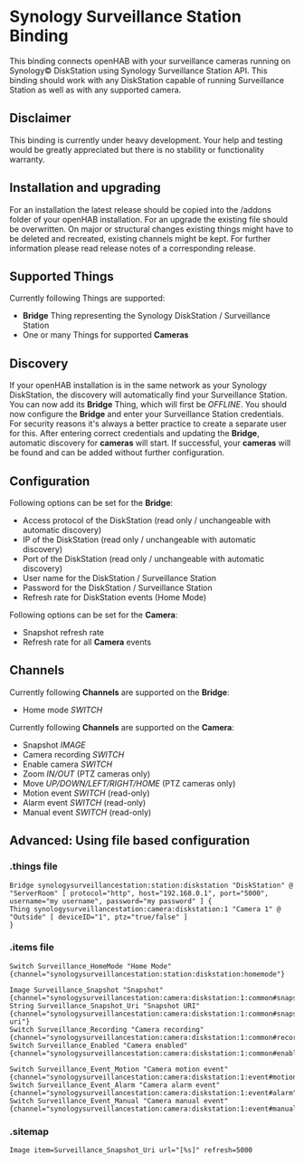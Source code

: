 # Synology Surveillance Station Binding

This binding connects openHAB with your surveillance cameras running on Synology&copy; DiskStation using Synology Surveillance Station API. This binding should work with any DiskStation capable of running Surveillance Station as well as with any supported camera.  

## Disclaimer ##

This binding is currently under heavy development. Your help and testing would be greatly appreciated but there is no stability or functionality warranty.

## Installation and upgrading ## 

For an installation the latest release should be copied into the /addons folder of your openHAB installation. 
For an upgrade the existing file should be overwritten. On major or structural changes existing things might have to be deleted and recreated, existing channels might be kept. For further information please read release notes of a corresponding release.  

## Supported Things

Currently following Things are supported:
 
- **Bridge** Thing representing the Synology DiskStation / Surveillance Station
- One or many Things for supported **Cameras**

## Discovery

If your openHAB installation is in the same network as your Synology DiskStation, the discovery will automatically find your Surveillance Station. You can now add its **Bridge** Thing, which will first be _OFFLINE_. You should now configure the **Bridge** and enter your Surveillance Station credentials. For security reasons it's always a better practice to create a separate user for this. After entering correct credentials and updating the **Bridge**, automatic discovery for **cameras** will start. If successful, your **cameras** will be found and can be added without further configuration.   

## Configuration

Following options can be set for the **Bridge**:

- Access protocol of the DiskStation (read only / unchangeable with automatic discovery)
- IP of the DiskStation (read only / unchangeable with automatic discovery)  
- Port of the DiskStation (read only / unchangeable with automatic discovery)
- User name for the DiskStation / Surveillance Station
- Password for the DiskStation / Surveillance Station
- Refresh rate for DiskStation events (Home Mode)

Following options can be set for the **Camera**:

- Snapshot refresh rate 
- Refresh rate for all **Camera** events 

## Channels

Currently following **Channels** are supported on the **Bridge**:

- Home mode _SWITCH_

Currently following **Channels** are supported on the **Camera**:

- Snapshot _IMAGE_
- Camera recording _SWITCH_
- Enable camera _SWITCH_
- Zoom _IN/OUT_ (PTZ cameras only)
- Move _UP/DOWN/LEFT/RIGHT/HOME_ (PTZ cameras only)
- Motion event _SWITCH_ (read-only)
- Alarm event _SWITCH_ (read-only)
- Manual event _SWITCH_ (read-only) 

## Advanced: Using file based configuration

### .things file ###

```
Bridge synologysurveillancestation:station:diskstation "DiskStation" @ "ServerRoom" [ protocol="http", host="192.168.0.1", port="5000", username="my username", password="my password" ] {
Thing synologysurveillancestation:camera:diskstation:1 "Camera 1" @ "Outside" [ deviceID="1", ptz="true/false" ]
}
```

### .items file ###

```
Switch Surveillance_HomeMode "Home Mode" {channel="synologysurveillancestation:station:diskstation:homemode"}

Image Surveillance_Snapshot "Snapshot" {channel="synologysurveillancestation:camera:diskstation:1:common#snapshot"}
String Surveillance_Snapshot_Uri "Snapshot URI" {channel="synologysurveillancestation:camera:diskstation:1:common#snapshot-uri"} 
Switch Surveillance_Recording "Camera recording" {channel="synologysurveillancestation:camera:diskstation:1:common#record"}
Switch Surveillance_Enabled "Camera enabled" {channel="synologysurveillancestation:camera:diskstation:1:common#enable"}

Switch Surveillance_Event_Motion "Camera motion event" {channel="synologysurveillancestation:camera:diskstation:1:event#motion"}
Switch Surveillance_Event_Alarm "Camera alarm event" {channel="synologysurveillancestation:camera:diskstation:1:event#alarm"}
Switch Surveillance_Event_Manual "Camera manual event" {channel="synologysurveillancestation:camera:diskstation:1:event#manual"}
```

### .sitemap ###

```
Image item=Surveillance_Snapshot_Uri url="[%s]" refresh=5000
```
